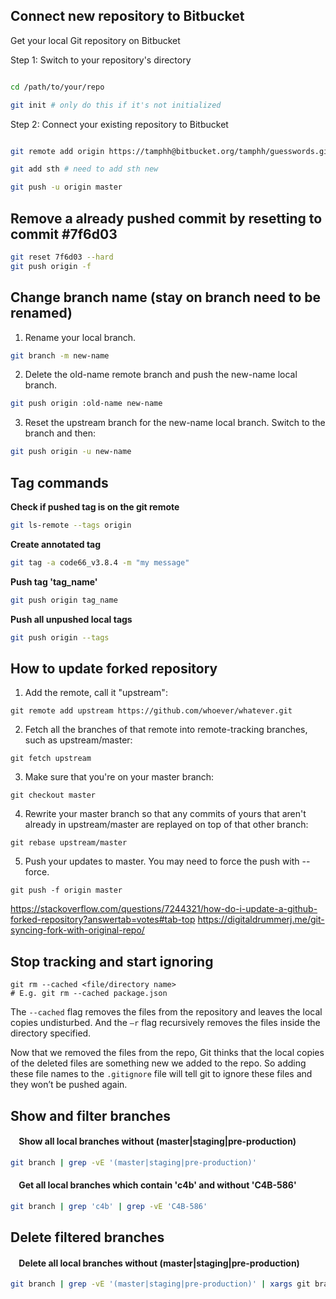 ## Connect new repository to Bitbucket
Get your local Git repository on Bitbucket

Step 1: Switch to your repository's directory

```bash

cd /path/to/your/repo

git init # only do this if it's not initialized
```

Step 2: Connect your existing repository to Bitbucket

```bash

git remote add origin https://tamphh@bitbucket.org/tamphh/guesswords.git

git add sth # need to add sth new

git push -u origin master
```

## Remove a already pushed commit by resetting to commit #7f6d03
```bash
git reset 7f6d03 --hard
git push origin -f
```

## Change branch name (stay on branch need to be renamed)
  1. Rename your local branch.
  ```bash
  git branch -m new-name
  ```
  2. Delete the old-name remote branch and push the new-name local branch.
  ```bash
  git push origin :old-name new-name
  ```
  3. Reset the upstream branch for the new-name local branch. Switch to the branch and then:
  ```bash
  git push origin -u new-name
  ```
  
## Tag commands
**Check if pushed tag is on the git remote**
  ```bash
  git ls-remote --tags origin
  ```

**Create annotated tag**
  ```bash
  git tag -a code66_v3.8.4 -m "my message"
  ```

**Push tag 'tag_name'**
  ```bash
  git push origin tag_name
  ```

**Push all unpushed local tags**
  ```bash
  git push origin --tags
  ```
## How to update forked repository

1. Add the remote, call it "upstream":
```
git remote add upstream https://github.com/whoever/whatever.git
```

2. Fetch all the branches of that remote into remote-tracking branches, such as upstream/master:
```
git fetch upstream
```

3. Make sure that you're on your master branch:
```
git checkout master
```

4. Rewrite your master branch so that any commits of yours that aren't already in upstream/master are replayed on top of that other branch:
```
git rebase upstream/master
```

5. Push your updates to master. You may need to force the push with --force.
```
git push -f origin master
```
https://stackoverflow.com/questions/7244321/how-do-i-update-a-github-forked-repository?answertab=votes#tab-top
https://digitaldrummerj.me/git-syncing-fork-with-original-repo/

## Stop tracking and start ignoring
```
git rm --cached <file/directory name>
# E.g. git rm --cached package.json
```
The ```--cached``` flag removes the files from the repository and leaves the local copies undisturbed. And the ```–r``` flag recursively removes the files inside the directory specified.

Now that we removed the files from the repo, Git thinks that the local copies of the deleted files are something new we added to the repo. So adding these file names to the ```.gitignore``` file will tell git to ignore these files and they won’t be pushed again.

## Show and filter branches
#### &nbsp;&nbsp;&nbsp;&nbsp;Show all local branches without (master|staging|pre-production)
```sh
git branch | grep -vE '(master|staging|pre-production)'
```

#### &nbsp;&nbsp;&nbsp;&nbsp;Get all local branches which contain 'c4b' and without 'C4B-586'
```sh
git branch | grep 'c4b' | grep -vE 'C4B-586'
```

## Delete filtered branches
#### &nbsp;&nbsp;&nbsp;&nbsp;Delete all local branches without (master|staging|pre-production)
```sh
git branch | grep -vE '(master|staging|pre-production)' | xargs git branch -D
```
